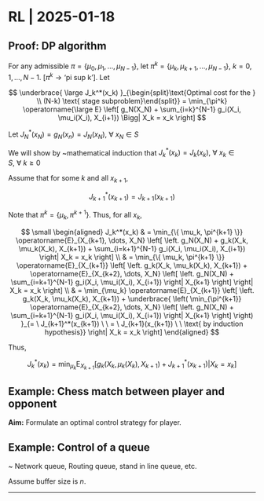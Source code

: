 # RL | 2025-01-18

## Proof: DP algorithm

For any admissible $\pi = \{ \mu_0, \mu_1, \dots, \mu_{N-1} \}$, let $\pi^k = \{ \mu_k, \mu_{k+1}, \dots, \mu_{N-1} \}, \ k = 0, 1, \dots, N-1$. [$\pi^k \to \text{`pi sup k'}$]. Let

$$
\underbrace{ \large J_k^*(x_k) }_{\begin{split}\text{Optimal cost for the } \\ (N-k) \text{ stage subproblem}\end{split}} = \min_{\pi^k} \operatorname{\large E} \left[ g_N(X_N) + \sum_{i=k}^{N-1} g_i(X_i, \mu_i(X_i), X_{i+1}) \Bigg| X_k = x_k \right]
$$

Let $J_N^*(x_N) = g_N(x_n) = J_N(x_N), \ \forall \ x_N \in S$

We will show by ~mathematical induction that $J_k^*(x_k) = J_k(x_k), \ \forall \ x_k \in S, \ \forall \ k \geq 0$

Assume that for some $k$ and all $x_{k+1}$,

$$
J_{k+1}^*(x_{k+1}) = J_{k+1}(x_{k+1})
$$

Note that $\pi^k = \{ \mu_k, \pi^{k+1} \}$. Thus, for all $x_k$,

$$
\small
\begin{aligned}
J_k^*(x_k)
& =
\min_{\{ \mu_k, \pi^{k+1} \}} \operatorname{E}_{X_{k+1}, \dots, X_N} \left[ \left. g_N(X_N) + g_k(X_k, \mu_k(X_k), X_{k+1}) + \sum_{i=k+1}^{N-1} g_i(X_i, \mu_i(X_i), X_{i+1}) \right| X_k = x_k \right]
\\ & =
\min_{\{ \mu_k, \pi^{k+1} \}} \operatorname{E}_{X_{k+1}} \left[ \left. g_k(X_k, \mu_k(X_k), X_{k+1}) + \operatorname{E}_{X_{k+2}, \dots, X_N} \left[ \left. g_N(X_N) + \sum_{i=k+1}^{N-1} g_i(X_i, \mu_i(X_i), X_{i+1}) \right| X_{k+1} \right] \right| X_k = x_k \right]
\\ & =
\min_{\mu_k} \operatorname{E}_{X_{k+1}} \left[ \left. g_k(X_k, \mu_k(X_k), X_{k+1}) + \underbrace{ \left( \min_{\pi^{k+1}} \operatorname{E}_{X_{k+2}, \dots, X_N} \left[ \left. g_N(X_N) + \sum_{i=k+1}^{N-1} g_i(X_i, \mu_i(X_i), X_{i+1}) \right|  X_{k+1} \right] \right) }_{= \ J_{k+1}^*(x_{k+1}) \ \ = \ J_{k+1}(x_{k+1}) \ \ \text{ by induction hypothesis}} \right| X_k = x_k  \right]
\end{aligned}
$$

Thus,

$$
J_k^*(x_k) = \min_{\mu_k} \operatorname{E}_{X_{k+1}} \Big[ g_k(X_k, \mu_k(X_k), X_{k+1}) + J_{k+1}^*(x_{k+1}) \Big| X_k = x_k  \Big]
$$

## Example: Chess match between player and opponent

**Aim:** Formulate an optimal control strategy for player.

## Example: Control of a queue

~ Network queue, Routing queue, stand in line queue, etc.

Assume buffer size is $n$.

---

